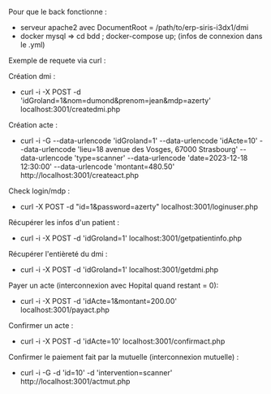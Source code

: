 Pour que le back fonctionne : 
- serveur apache2 avec DocumentRoot = /path/to/erp-siris-i3dx1/dmi
- docker mysql => cd bdd ; docker-compose up; (infos de connexion dans le .yml)

Exemple de requete via curl : 

Création dmi :
- curl -i -X POST -d 'idGroland=1&nom=dumond&prenom=jean&mdp=azerty' localhost:3001/createdmi.php

Création acte : 
- curl -i -G --data-urlencode 'idGroland=1' --data-urlencode 'idActe=10' --data-urlencode 'lieu=18 avenue des Vosges, 67000 Strasbourg' --data-urlencode 'type=scanner' --data-urlencode 'date=2023-12-18 12:30:00' --data-urlencode 'montant=480.50' http://localhost:3001/createact.php

Check login/mdp :
- curl -X POST -d "id=1&password=azerty" localhost:3001/loginuser.php

Récupérer les infos d'un patient :
- curl -i -X POST -d 'idGroland=1' localhost:3001/getpatientinfo.php

Récupérer l'entièreté du dmi :
- curl -i -X POST -d 'idGroland=1' localhost:3001/getdmi.php

Payer un acte (interconnexion avec Hopital quand restant = 0):
- curl -i -X POST -d 'idActe=1&montant=200.00' localhost:3001/payact.php

Confirmer un acte : 
- curl -i -X POST -d 'idActe=10' localhost:3001/confirmact.php

Confirmer le paiement fait par la mutuelle (interconnexion mutuelle) :
- curl -i -G -d 'id=10' -d 'intervention=scanner' http://localhost:3001/actmut.php
